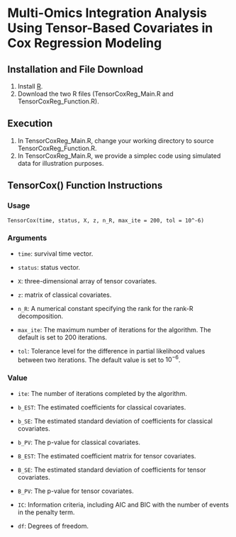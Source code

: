 # Multi-Omics Integration Analysis Using Tensor-Based Covariates in Cox Regression Modeling

## Installation and File Download

1. Install [R](https://www.r-project.org/).
2. Download the two R files (TensorCoxReg_Main.R and TensorCoxReg_Function.R).

## Execution

1. In TensorCoxReg_Main.R, change your working directory to source TensorCoxReg_Function.R.
2. In TensorCoxReg_Main.R, we provide a simplec code using simulated data for illustration purposes.
 
## TensorCox() Function Instructions


### Usage
    TensorCox(time, status, X, z, n_R, max_ite = 200, tol = 10^-6)
### Arguments
* `time`: survival time vector.

* `status`: status vector.

* `X`: three-dimensional array of tensor covariates.

* `z`: matrix of classical covariates.

* `n_R`: A numerical constant specifying the rank for the rank-R decomposition.

* `max_ite`: The maximum number of iterations for the algorithm. The default is set to 200 iterations.

* `tol`: Tolerance level for the difference in partial likelihood values between two iterations. The default value is set to $10^{-6}$.

### Value

* `ite`: The number of iterations completed by the algorithm.

* `b_EST`: The estimated coefficients for classical covariates.

* `b_SE`: The estimated standard deviation of coefficients for classical covariates.

* `b_PV`: The p-value for classical covariates.

* `B_EST`: The estimated coefficient matrix for tensor covariates.

* `B_SE`: The estimated standard deviation of coefficients for tensor covariates.

* `B_PV`: The p-value for tensor covariates.

* `IC`: Information criteria, including AIC and BIC with the number of events in the penalty term.

* `df`: Degrees of freedom.
